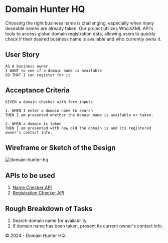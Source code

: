 # Domain Hunter HQ

Choosing the right business name is challenging, especially when many desirable names are already taken. Our project utilizes WhoisXML API's tools to access global domain registration data, allowing users to quickly check if their desired business name is available and who currently owns it.

## User Story

```
AS A business owner
I WANT to see if a domain name is available
SO THAT I can register for it
```

## Acceptance Criteria

```
GIVEN a domain checker with form inputs

1. WHEN I enter a domain name to search
THEN I am presented whether the domain name is available or taken.

2. WHEN a domain is taken
THEN I am presented with how old the domain is and its registered owner's contact info.
```

## Wireframe or Sketch of the Design

![domain-hunter-hq](https://github.com/girlnotfound/Domain-Hunter-HQ/assets/30459021/e73c0d67-ab9f-4970-a9d3-230d094c6432)


## APIs to be used

1. [Name Checker API](https://domain-availability.whoisxmlapi.com/api)
2. [Registration Checker API](https://whois.whoisxmlapi.com/)

## Rough Breakdown of Tasks

1. Search domain name for availability.
2. If domain name has been taken, present its current owner's contact info.

&copy; 2024 - Domain Hunter HQ.
